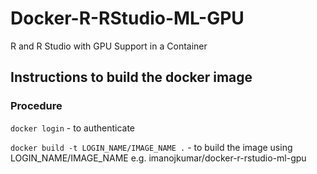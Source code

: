 # Docker-R-RStudio-ML-GPU
 R and R Studio with GPU Support in a Container
 
## Instructions to build the docker image

### Procedure
`docker login` -  to authenticate

`docker build -t LOGIN_NAME/IMAGE_NAME .`  - to build the image using LOGIN_NAME/IMAGE_NAME e.g. imanojkumar/docker-r-rstudio-ml-gpu
